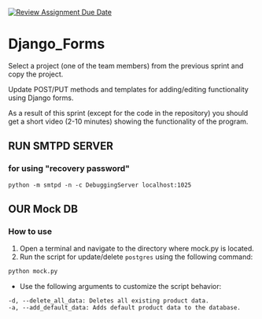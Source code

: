 [![Review Assignment Due Date](https://classroom.github.com/assets/deadline-readme-button-22041afd0340ce965d47ae6ef1cefeee28c7c493a6346c4f15d667ab976d596c.svg)](https://classroom.github.com/a/yHBINCbL)
# Django_Forms

Select a project (one of the team members) from the previous sprint and copy the project.

Update POST/PUT methods and templates for adding/editing functionality using Django forms. 


As a result of this sprint (except for the code in the repository) you should get a short video (2-10 minutes) showing
the functionality of the program.




## RUN SMTPD SERVER 
### for using "recovery password"
```
python -m smtpd -n -c DebuggingServer localhost:1025
```

## OUR Mock DB

### How to use
1. Open a terminal and navigate to the directory where mock.py is located.
2. Run the script for update/delete `postgres`  using the following command:
```bash
python mock.py
```
* Use the following arguments to customize the script behavior:
```
-d, --delete_all_data: Deletes all existing product data.
-a, --add_default_data: Adds default product data to the database.
```

